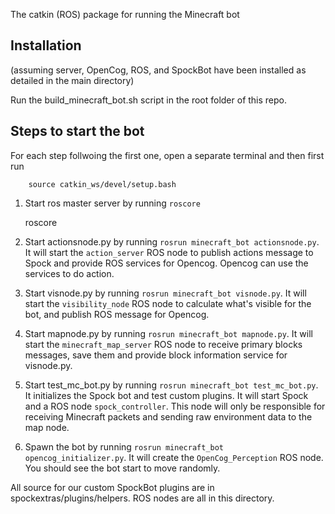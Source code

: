 
The catkin (ROS) package for running the Minecraft bot

## Installation

(assuming server, OpenCog, ROS, and SpockBot have been installed as detailed in the main directory)

Run the build_minecraft_bot.sh script in the root folder of this repo.

## Steps to start the bot
For each step follwoing the first one, open a separate terminal and then first
run
```
    source catkin_ws/devel/setup.bash
```

1. Start ros master server by running `roscore`

    roscore

2. Start actionsnode.py by running `rosrun minecraft_bot actionsnode.py`.
   It will start the `action_server` ROS node to publish actions message to
   Spock and provide ROS services for Opencog. Opencog can use the services to
   do action.

3. Start visnode.py by running `rosrun minecraft_bot visnode.py`. It will start
   the `visibility_node` ROS node to calculate what's visible for the bot, and
   publish ROS message for Opencog.

4. Start mapnode.py by running `rosrun minecraft_bot mapnode.py`. It will start
   the `minecraft_map_server` ROS node to receive primary blocks messages, save
   them and provide block information service for visnode.py.

5. Start test_mc_bot.py by running `rosrun minecraft_bot test_mc_bot.py`. It
   initializes the Spock bot and test custom plugins. It will start Spock and
   a ROS node `spock_controller`. This node will only be responsible for
   receiving Minecraft packets and sending raw environment data to the map node.

6. Spawn the bot by running `rosrun minecraft_bot opencog_initializer.py`. It
   will create the `OpenCog_Perception` ROS node. You should see the bot start
   to move randomly.

All source for our custom SpockBot plugins are in spockextras/plugins/helpers. ROS nodes are all in this directory.
